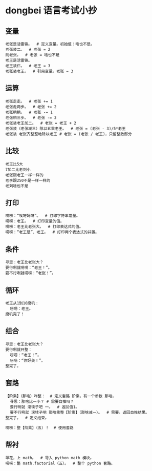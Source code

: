 # dongbei 语言考试小抄

## 变量

```
老张是活雷锋。  # 定义变量。初始值：啥也不是。
老张装二。  # 老张 = 2
削老张。  # 老张 = 啥也不是
老王是活雷锋。
老王装仨。  # 老王 = 3
老张装老王。  # 引用变量。老张 = 3
```

## 运算

```
老张走走。  # 老张 += 1
老张走两步。  # 老张 += 2
老张稍稍。  # 老张 -= 1
老张稍三步。  # 老张 -= 3
老张装老王加二。  # 老张 = 老王 + 2
老张装（老张减三）除以五乘老王。  # 老张 = (老张 - 3)/5*老王
老张装 老张齐整整地除以老王 # 老张 = (老张 / 老王)，只留整数部分
```

## 比较

```
老王比5大
7加二比老刘小
老张跟老王一样一样的
老李跟250不是一样一样的
老刘啥也不是
```

## 打印

```
唠唠：“唉呀妈呀”。  # 打印字符串常量。
唠唠：老王。  # 打印变量的值。
唠唠：老王比老张大。  # 打印表达式的值。
唠唠：“老王是”、老王。  # 打印两个表达式的并置。
```

## 条件

```
寻思：老王比老张大？
要行咧就唠唠：“老王！”。
要不行咧就唠唠：“老张！”。
```

## 循环

```
老王从1到10磨叽：
  唠唠：老王。
磨叽完了！
```

## 组合

```
寻思：老王比老张大？
要行咧就开整：
  唠唠：“老王！”。
  唠唠：“你好美！”。
整完了。
```
## 套路

```
【阶乘】（那啥）咋整：  # 定义套路 阶乘，有一个参数 那啥。
  寻思：那啥比一小？ # 需要自推吗？
  要行咧就 滚犊子吧 一。  # 返回值1。
  要不行咧就 滚犊子吧 那啥乘整【阶乘】（那啥减一）。  # 需要。返回自推结果。
整完了。  # 定义结束。

唠唠：整【阶乘】（五）！  # 使用套路
```

## 帮衬

```
翠花，上 math。  # 导入 python math 模块。
唠唠：整 math.factorial（五）。  # 整个 python 套路。
```
